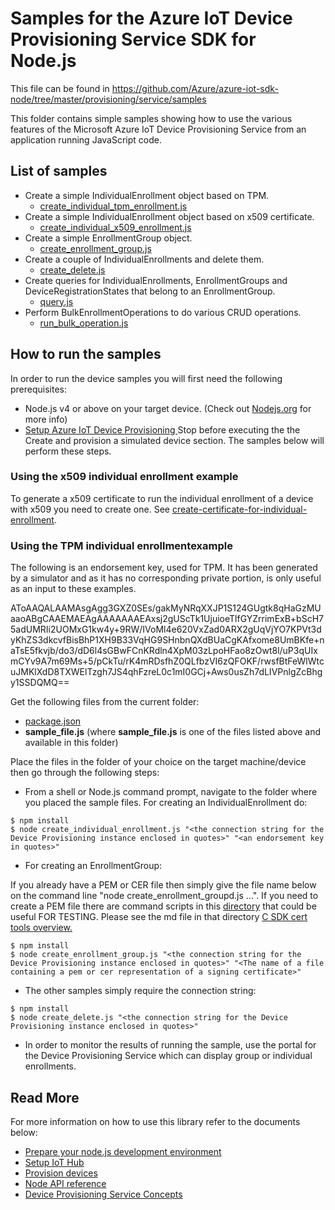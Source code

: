 # Samples for the Azure IoT Device Provisioning Service SDK for Node.js

This file can be found in https://github.com/Azure/azure-iot-sdk-node/tree/master/provisioning/service/samples

This folder contains simple samples showing how to use the various features of the Microsoft Azure IoT Device Provisioning Service from an application running JavaScript code.

## List of samples

* Create a simple IndividualEnrollment object based on TPM.
   *  [create_individual_tpm_enrollment.js][create-individual-tpm-enrollment]
* Create a simple IndividualEnrollment object based on x509 certificate.
   *  [create_individual_x509_enrollment.js][create-individual-x509-enrollment]
* Create a simple EnrollmentGroup object.
   *  [create_enrollment_group.js][create-enrollment-group]
* Create a couple of IndividualEnrollments and delete them.
   *  [create_delete.js][create-delete]
* Create queries for IndividualEnrollments, EnrollmentGroups and DeviceRegistrationStates that belong to an EnrollmentGroup.
   *  [query.js][query-link]
* Perform BulkEnrollmentOperations to do various CRUD operations.
   *  [run_bulk_operation.js][run-bulk-operation]


## How to run the samples


In order to run the device samples you will first need the following prerequisites:
* Node.js v4 or above on your target device. (Check out [Nodejs.org](https://nodejs.org/) for more info)
* [Setup Azure IoT Device Provisioning ][lnk-setup-iot-provisioning] Stop before executing the the Create and provision a simulated device section.  The samples below will perform these steps.

### Using the x509 individual enrollment example
To generate a x509 certificate to run the individual enrollment of a device with x509 you need to create one. See [create-certificate-for-individual-enrollment].

### Using the TPM  individual enrollmentexample
The following is an endorsement key, used for TPM.  It has been generated by a simulator and as it has no corresponding private portion, is only useful as an input to these examples.

AToAAQALAAMAsgAgg3GXZ0SEs/gakMyNRqXXJP1S124GUgtk8qHaGzMUaaoABgCAAEMAEAgAAAAAAAEAxsj2gUScTk1UjuioeTlfGYZrrimExB+bScH75adUMRIi2UOMxG1kw4y+9RW/IVoMl4e620VxZad0ARX2gUqVjYO7KPVt3dyKhZS3dkcvfBisBhP1XH9B33VqHG9SHnbnQXdBUaCgKAfxome8UmBKfe+naTsE5fkvjb/do3/dD6l4sGBwFCnKRdln4XpM03zLpoHFao8zOwt8l/uP3qUIxmCYv9A7m69Ms+5/pCkTu/rK4mRDsfhZ0QLfbzVI6zQFOKF/rwsfBtFeWlWtcuJMKlXdD8TXWElTzgh7JS4qhFzreL0c1mI0GCj+Aws0usZh7dLIVPnlgZcBhgy1SSDQMQ==


Get the following files from the current folder:
* [package.json][package-json]
* **__sample_file.js__** (where **__sample_file.js__** is one of the files listed above and available in this folder)

Place the files in the folder of your choice on the target machine/device then go through the following steps:

* From a shell or Node.js command prompt, navigate to the folder where you placed the sample files. For creating an IndividualEnrollment do:

```
$ npm install
$ node create_individual_enrollment.js "<the connection string for the Device Provisioning instance enclosed in quotes>" "<an endorsement key in quotes>"
```


* For creating an EnrollmentGroup:
 
If you already have a PEM or CER file then simply give the file name below on the command line "node create_enrollment_groupd.js ...".  If you need to create a PEM file there are command scripts in this [directory](https://github.com/Azure/azure-iot-sdk-c/tree/master/tools/CACertificates) that could be useful FOR TESTING.  Please see the md file in that directory [C SDK cert tools overview.](https://github.com/Azure/azure-iot-sdk-c/blob/master/tools/CACertificates/CACertificateOverview.md)

```
$ npm install
$ node create_enrollment_group.js "<the connection string for the Device Provisioning instance enclosed in quotes>" "<The name of a file containing a pem or cer representation of a signing certificate>"
```

* The other samples simply require the connection string:

```
$ npm install
$ node create_delete.js "<the connection string for the Device Provisioning instance enclosed in quotes>"
```

* In order to monitor the results of running the sample, use the portal for the Device Provisioning Service which can display group or individual enrollments.


## Read More
For more information on how to use this library refer to the documents below:
- [Prepare your node.js development environment][node-devbox-setup]
- [Setup IoT Hub][lnk-setup-iot-hub]
- [Provision devices][lnk-manage-iot-hub]
- [Node API reference][node-api-reference]
- [Device Provisioning Service Concepts][dps-service-concepts]

[lnk-setup-iot-provisioning]: https://docs.microsoft.com/en-us/azure/iot-dps/quick-setup-auto-provision
[lnk-setup-iot-hub]: https://aka.ms/howtocreateazureiothub
[lnk-manage-iot-hub]: https://aka.ms/manageiothub
[node-api-reference]: https://docs.microsoft.com/en-us/javascript/api/azure-iot-device/
[node-devbox-setup]: ../../doc/node-devbox-setup.md
[create-individual-tpm-enrollment]: https://github.com/azure/azure-iot-sdk-node/tree/master/provisioning/service/samples/create_individual_tpm_enrollment.js
[create-individual-x509-enrollment]: https://github.com/azure/azure-iot-sdk-node/tree/master/provisioning/service/samples/create_individual_x509_enrollment.js
[create-enrollment-group]: https://github.com/azure/azure-iot-sdk-node/tree/master/provisioning/service/samples/create_enrollment_group.js
[dps-service-concepts]: https://docs.microsoft.com/en-us/azure/iot-dps/concepts-service
[create-delete]: https://github.com/azure/azure-iot-sdk-node/tree/master/provisioning/service/samples/create_delete.js
[query-link]: https://github.com/azure/azure-iot-sdk-node/tree/master/provisioning/service/samples/query.js
[run-bulk-operation]: https://github.com/azure/azure-iot-sdk-node/tree/master/provisioning/service/samples/query.js
[package-json]: https://github.com/azure/azure-iot-sdk-node/tree/master/provisioning/service/samples/package.json
[create-certificate-for-individual-enrollment]: https://github.com/Azure/azure-iot-sdk-node/tree/master/provisioning/device/samples#creating-x509-device-certificates-for-individual-enrollment
